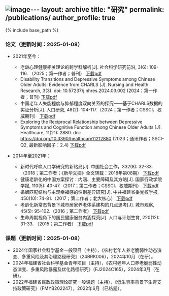 ![image](https://github.com/user-attachments/assets/6b247dbc-d56d-4025-a669-f6ac97084d89)---
layout: archive
title: "研究"
permalink: /publications/
author_profile: true
---

{% include base_path %}

### 论文（更新时间：2025-01-08）

- 2021年至今：
  - 老龄心理健康相关理论的跨学科解析[J]. 社会科学研究前沿, 3(6): 109-116. （2025；第一作者；普刊） <a href="/files/pubs/社会科学研究前沿_2025.pdf"  download="download.pdf">下载pdf</a>
  - Disability Transitions and Depressive Symptoms among Chinese Older Adults: Evidence from CHARLS [J]. Nursing and Health Research, 3(3). doi: 10.57237/j.nhres.2024.03.002 (2024；第一作者；普刊)  <a href="/files/pubs/Nursing_and_Health_Research_2024.pdf"  download="download.pdf">下载pdf</a>
  - 中国老年人失能程度与抑郁程度双向关系的探究——基于CHARLS数据的实证分析[J]. 人口研究, 48(2): 104-117.（2024；第一作者；CSSCI，权威期刊） <a href="/files/pubs/人口研究_2024.pdf"  download="download.pdf">下载pdf</a>
  - Exploring the Reciprocal Relationship between Depressive Symptoms and Cognitive Function among Chinese Older Adults [J]. Healthcare, 11(21): 2880. doi: https://doi.org/10.3390/healthcare11212880 (2023；通讯作者；SSCI-Q2, 最新影响因子：2.4) <a href="/files/pubs/Healthcare_2023.pdf"  download="download.pdf">下载pdf</a> 

- 2014年至2021年：
  - 新时代呼唤人口学研究的新格局[J]. 中国社会工作，332(8): 32-33.（2018；第二作者；《新华文摘》全文转载：2018年第08期） <a href="/files/pubs/中国社会工作_2018.pdf"  download="download.pdf">下载pdf</a> 
  - 健康老龄化的中国方案探讨：内涵、主要障碍及其方略[J]. 国家行政学院学报, 110(5): 40-47.（2017；第二作者；CSSCI，权威期刊） <a href="/files/pubs/国家行政学院学报_2017.pdf"  download="download.pdf">下载pdf</a> 
  - 婚姻匹配结构与主观幸福感的性别差异研究[J]. 中共福建省委党校学报, 450(10): 74-81.（2017；第二作者；北大核心） <a href="/files/pubs/中共福建省委党校学报_2017.pdf"  download="download.pdf">下载pdf</a> 
  - 老龄化新常态背景下城市居家养老体系建构的几点思考[J]. 城市观察, 45(5): 95-102.（2016；第二作者） <a href="/files/pubs/城市观察_2016.pdf"  download="download.pdf">下载pdf</a> 
  - 生命周期视角下的国民健康服务内涵探究[J]. 人口与计划生育, 220(12): 31-33. （2015；第二作者） <a href="/files/pubs/人口与计划生育_2015.pdf"  download="download.pdf">下载pdf</a> 
  
### 课题（更新时间：2025-01-08）
- 2024年国家社会科学基金一般项目（主持），《农村老年人养老脆弱性动态演变、多重风险及其治理路径研究》（24BRK006），2024年10月（在研）。
- 2024年福建省社会科学基金青年项目（主持），《农村老年人口养老脆弱性动态演变、多重风险暴露及优化路径研究》（FJ2024C165），2024年3月（在研）。
- 2022年福建省民政政策理论研究一般课题（主持），《低生育率背景下生育支持政策研究》（FMYB202247），2022年6月（已结题）。



